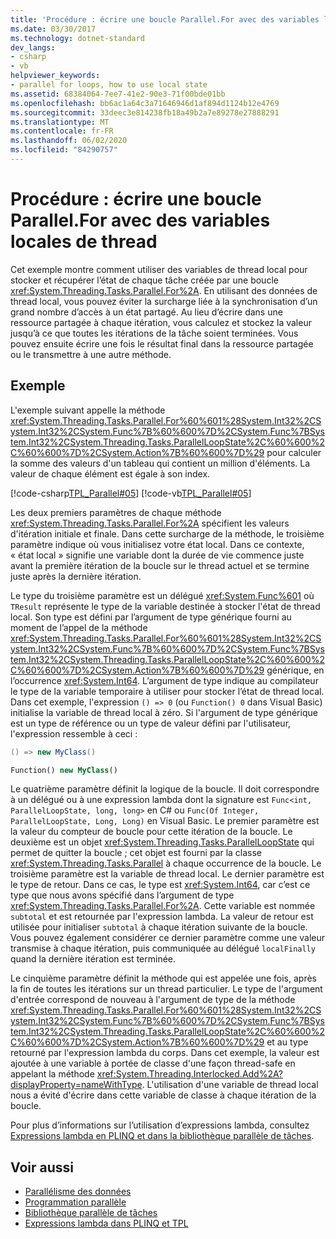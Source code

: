 ```yaml
---
title: 'Procédure : écrire une boucle Parallel.For avec des variables locales de thread'
ms.date: 03/30/2017
ms.technology: dotnet-standard
dev_langs:
- csharp
- vb
helpviewer_keywords:
- parallel for loops, how to use local state
ms.assetid: 68384064-7ee7-41e2-90e3-71f00bde01bb
ms.openlocfilehash: bb6ac1a64c3a71646946d1af894d1124b12e4769
ms.sourcegitcommit: 33deec3e814238fb18a49b2a7e89278e27888291
ms.translationtype: MT
ms.contentlocale: fr-FR
ms.lasthandoff: 06/02/2020
ms.locfileid: "84290757"
---
```

# <a name="how-to-write-a-parallelfor-loop-with-thread-local-variables"></a>Procédure : écrire une boucle Parallel.For avec des variables locales de thread
Cet exemple montre comment utiliser des variables de thread local pour stocker et récupérer l’état de chaque tâche créée par une boucle <xref:System.Threading.Tasks.Parallel.For%2A>. En utilisant des données de thread local, vous pouvez éviter la surcharge liée à la synchronisation d’un grand nombre d’accès à un état partagé. Au lieu d’écrire dans une ressource partagée à chaque itération, vous calculez et stockez la valeur jusqu’à ce que toutes les itérations de la tâche soient terminées. Vous pouvez ensuite écrire une fois le résultat final dans la ressource partagée ou le transmettre à une autre méthode.  
  
## <a name="example"></a>Exemple  
 L'exemple suivant appelle la méthode <xref:System.Threading.Tasks.Parallel.For%60%601%28System.Int32%2CSystem.Int32%2CSystem.Func%7B%60%600%7D%2CSystem.Func%7BSystem.Int32%2CSystem.Threading.Tasks.ParallelLoopState%2C%60%600%2C%60%600%7D%2CSystem.Action%7B%60%600%7D%29> pour calculer la somme des valeurs d'un tableau qui contient un million d'éléments. La valeur de chaque élément est égale à son index.  
  
 [!code-csharp[TPL_Parallel#05](../../../samples/snippets/csharp/VS_Snippets_Misc/tpl_parallel/cs/forandforeach_simple.cs#05)]
 [!code-vb[TPL_Parallel#05](../../../samples/snippets/visualbasic/VS_Snippets_Misc/tpl_parallel/vb/forwiththreadlocal.vb#05)]  
  
 Les deux premiers paramètres de chaque méthode <xref:System.Threading.Tasks.Parallel.For%2A> spécifient les valeurs d'itération initiale et finale. Dans cette surcharge de la méthode, le troisième paramètre indique où vous initialisez votre état local. Dans ce contexte, « état local » signifie une variable dont la durée de vie commence juste avant la première itération de la boucle sur le thread actuel et se termine juste après la dernière itération.  
  
 Le type du troisième paramètre est un délégué <xref:System.Func%601> où `TResult` représente le type de la variable destinée à stocker l'état de thread local. Son type est défini par l’argument de type générique fourni au moment de l’appel de la méthode <xref:System.Threading.Tasks.Parallel.For%60%601%28System.Int32%2CSystem.Int32%2CSystem.Func%7B%60%600%7D%2CSystem.Func%7BSystem.Int32%2CSystem.Threading.Tasks.ParallelLoopState%2C%60%600%2C%60%600%7D%2CSystem.Action%7B%60%600%7D%29> générique, en l’occurrence <xref:System.Int64>. L’argument de type indique au compilateur le type de la variable temporaire à utiliser pour stocker l’état de thread local. Dans cet exemple, l'expression `() => 0` (ou `Function() 0` dans Visual Basic) initialise la variable de thread local à zéro. Si l'argument de type générique est un type de référence ou un type de valeur défini par l'utilisateur, l'expression ressemble à ceci :  
  
```csharp  
() => new MyClass()  
```  
  
```vb  
Function() new MyClass()  
```  
  
 Le quatrième paramètre définit la logique de la boucle. Il doit correspondre à un délégué ou à une expression lambda dont la signature est `Func<int, ParallelLoopState, long, long>` en C# ou `Func(Of Integer, ParallelLoopState, Long, Long)` en Visual Basic. Le premier paramètre est la valeur du compteur de boucle pour cette itération de la boucle. Le deuxième est un objet <xref:System.Threading.Tasks.ParallelLoopState> qui permet de quitter la boucle ; cet objet est fourni par la classe <xref:System.Threading.Tasks.Parallel> à chaque occurrence de la boucle. Le troisième paramètre est la variable de thread local. Le dernier paramètre est le type de retour. Dans ce cas, le type est <xref:System.Int64>, car c’est ce type que nous avons spécifié dans l’argument de type <xref:System.Threading.Tasks.Parallel.For%2A>. Cette variable est nommée `subtotal` et est retournée par l'expression lambda. La valeur de retour est utilisée pour initialiser `subtotal` à chaque itération suivante de la boucle. Vous pouvez également considérer ce dernier paramètre comme une valeur transmise à chaque itération, puis communiquée au délégué `localFinally` quand la dernière itération est terminée.  
  
 Le cinquième paramètre définit la méthode qui est appelée une fois, après la fin de toutes les itérations sur un thread particulier. Le type de l'argument d'entrée correspond de nouveau à l'argument de type de la méthode <xref:System.Threading.Tasks.Parallel.For%60%601%28System.Int32%2CSystem.Int32%2CSystem.Func%7B%60%600%7D%2CSystem.Func%7BSystem.Int32%2CSystem.Threading.Tasks.ParallelLoopState%2C%60%600%2C%60%600%7D%2CSystem.Action%7B%60%600%7D%29> et au type retourné par l'expression lambda du corps. Dans cet exemple, la valeur est ajoutée à une variable à portée de classe d'une façon thread-safe en appelant la méthode <xref:System.Threading.Interlocked.Add%2A?displayProperty=nameWithType>. L'utilisation d'une variable de thread local nous a évité d'écrire dans cette variable de classe à chaque itération de la boucle.  
  
 Pour plus d’informations sur l’utilisation d’expressions lambda, consultez [Expressions lambda en PLINQ et dans la bibliothèque parallèle de tâches](lambda-expressions-in-plinq-and-tpl.md).  
  
## <a name="see-also"></a>Voir aussi

- [Parallélisme des données](data-parallelism-task-parallel-library.md)
- [Programmation parallèle](index.md)
- [Bibliothèque parallèle de tâches](task-parallel-library-tpl.md)
- [Expressions lambda dans PLINQ et TPL](lambda-expressions-in-plinq-and-tpl.md)
